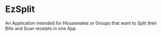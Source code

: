# EzSplit
An Application intended for Housemates or Groups that want to Split their Bills and Scan receipts in one App.
